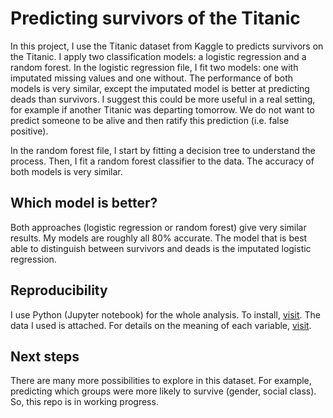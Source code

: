 # Predicting survivors of the Titanic

In this project, I use the Titanic dataset from Kaggle to predicts survivors on the Titanic. I apply two classification models: a logistic regression and a random forest. In the logistic regression file, I fit two models: one with imputated missing values and one without. The performance of both models is very similar, except the imputated model is better at predicting deads than survivors. I suggest this could be more useful in a real setting, for example if another Titanic was departing tomorrow. We do not want to predict someone to be alive and then ratify this prediction (i.e. false positive).


In the random forest file, I start by fitting a decision tree to understand the process. Then, I fit a random forest classifier to the data. The accuracy of both models is very similar.

 
## Which model is better?

Both approaches (logistic regression or random forest) give very similar results. My models are roughly all 80% accurate. The model that is best able to distinguish between survivors and deads is the imputated logistic regression.
 
 
 
## Reproducibility

I use Python (Jupyter notebook) for the whole analysis. To install, <a href="https://jupyter.readthedocs.io/en/latest/install.html">visit</a>.
The data I used is attached. For details on the meaning of each variable, <a href="https://www.kaggle.com/c/titanic/data">visit</a>.

 
## Next steps

There are many more possibilities to explore in this dataset. For example, predicting which groups were more likely to survive (gender, social class). So, this repo is in working progress.

